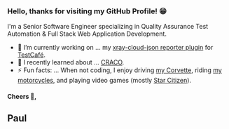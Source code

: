 ### Hello, thanks for visiting my GitHub Profile! 😁

I'm a Senior Software Engineer specializing in Quality Assurance Test Automation & Full Stack Web Application Development.

- 🔭 I’m currently working on ... my [xray-cloud-json reporter plugin](https://github.com/PaulMEdwards/testcafe-reporter-xray-cloud-json) for [TestCafé](https://testcafe.io/).
- 🌱 I recently learned about ... [CRACO](https://www.npmjs.com/package/@craco/craco).
- ⚡ Fun facts: ... When not coding, I enjoy driving [my Corvette](https://goo.gl/photos/WfXfVDm5pGfeoxum6), riding [my motorcycles](https://goo.gl/photos/E2fkezp5nyngBDjo8), and playing video games (mostly [Star Citizen](https://robertsspaceindustries.com/)).

<!-- Other ideas:
- 👯 I’m looking to collaborate on ... 
- 🤔 I’m looking for help with ... 
- 💬 Ask me about ... 
- 📫 How to reach me: ... 
- 😄 Pronouns: ... 
-->

#### Cheers 🍻,

## Paul
